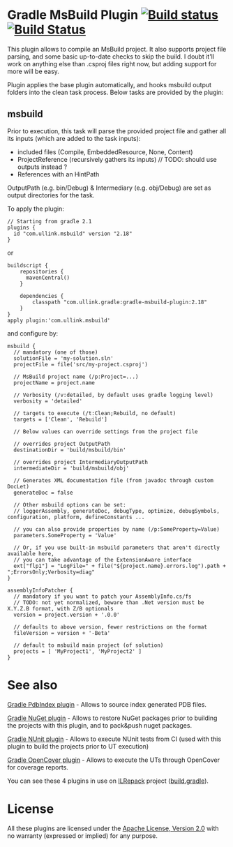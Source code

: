 # Gradle MsBuild Plugin [![Build status](https://ci.appveyor.com/api/projects/status/dx29ov4txa120okx/branch/master?svg=true)](https://ci.appveyor.com/project/gluck/gradle-msbuild-plugin/branch/master) [![Build Status](https://travis-ci.org/Ullink/gradle-msbuild-plugin.svg?branch=master)](https://travis-ci.org/Ullink/gradle-msbuild-plugin)

This plugin allows to compile an MsBuild project.
It also supports project file parsing, and some basic up-to-date checks to skip the build.
I doubt it'll work on anything else than .csproj files right now, but adding support for more will be easy.

Plugin applies the base plugin automatically, and hooks msbuild output folders into the clean task process.
Below tasks are provided by the plugin:

## msbuild

Prior to execution, this task will parse the provided project file and gather all its inputs (which are added to the task inputs):
- included files (Compile, EmbeddedResource, None, Content)
- ProjectReference (recursively gathers its inputs) // TODO: should use outputs instead ?
- References with an HintPath

OutputPath (e.g. bin/Debug) & Intermediary (e.g. obj/Debug) are set as output directories for the task.

To apply the plugin:

    // Starting from gradle 2.1
    plugins {
      id "com.ullink.msbuild" version "2.18"
    }

or

    buildscript {
        repositories {
          mavenCentral()
        }
    
        dependencies {
            classpath "com.ullink.gradle:gradle-msbuild-plugin:2.18"
        }
    }
    apply plugin:'com.ullink.msbuild'

and configure by:

    msbuild {
      // mandatory (one of those)
      solutionFile = 'my-solution.sln'
      projectFile = file('src/my-project.csproj')
      
      // MsBuild project name (/p:Project=...)
      projectName = project.name
      
      // Verbosity (/v:detailed, by default uses gradle logging level)
      verbosity = 'detailed'
      
      // targets to execute (/t:Clean;Rebuild, no default)
      targets = ['Clean', 'Rebuild']
      
      // Below values can override settings from the project file
      
      // overrides project OutputPath
      destinationDir = 'build/msbuild/bin'
      
      // overrides project IntermediaryOutputPath
      intermediateDir = 'build/msbuild/obj'
      
      // Generates XML documentation file (from javadoc through custom DocLet)
      generateDoc = false
      
      // Other msbuild options can be set:
      // loggerAssembly, generateDoc, debugType, optimize, debugSymbols, configuration, platform, defineConstants ...
      
      // you can also provide properties by name (/p:SomeProperty=Value)
      parameters.SomeProperty = 'Value'
      
      // Or, if you use built-in msbuild parameters that aren't directly available here,
      // you can take advantage of the ExtensionAware interface
      ext["flp1"] = "LogFile=" + file("${project.name}.errors.log").path + ";ErrorsOnly;Verbosity=diag"
    }

    assemblyInfoPatcher {
      // mandatory if you want to patch your AssemblyInfo.cs/fs
      // TODO: not yet normalized, beware than .Net version must be X.Y.Z.B format, with Z/B optionals
      version = project.version + '.0.0'

      // defaults to above version, fewer restrictions on the format
      fileVersion = version + '-Beta'

      // default to msbuild main project (of solution)
      projects = [ 'MyProject1', 'MyProject2' ]
    }

# See also

[Gradle PdbIndex plugin](https://github.com/Ullink/gradle-pdbindex-plugin) - Allows to source index generated PDB files.

[Gradle NuGet plugin](https://github.com/Ullink/gradle-nuget-plugin) - Allows to restore NuGet packages prior to building the projects with this plugin, and to pack&push nuget packages.

[Gradle NUnit plugin](https://github.com/Ullink/gradle-nunit-plugin) - Allows to execute NUnit tests from CI (used with this plugin to build the projects prior to UT execution)

[Gradle OpenCover plugin](https://github.com/Ullink/gradle-opencover-plugin) - Allows to execute the UTs through OpenCover for coverage reports.

You can see these 4 plugins in use on [ILRepack](https://github.com/gluck/il-repack) project ([build.gradle](https://github.com/gluck/il-repack/blob/master/build.gradle)).

# License

All these plugins are licensed under the [Apache License, Version 2.0](http://www.apache.org/licenses/LICENSE-2.0.html) with no warranty (expressed or implied) for any purpose.
